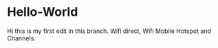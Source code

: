 # Hello-World
Hi this is my first edit in this branch.
Wifi direct, Wifi Mobile Hotspot and Channels.
